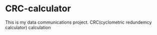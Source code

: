 # CRC-calculator
This is my data communications project. CRC(cyclometric redundemcy calculator) calculation
